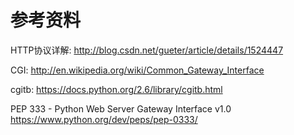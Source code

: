 # 参考资料

HTTP协议详解: http://blog.csdn.net/gueter/article/details/1524447

CGI: http://en.wikipedia.org/wiki/Common_Gateway_Interface

cgitb: https://docs.python.org/2.6/library/cgitb.html

PEP 333 - Python Web Server Gateway Interface v1.0 https://www.python.org/dev/peps/pep-0333/
